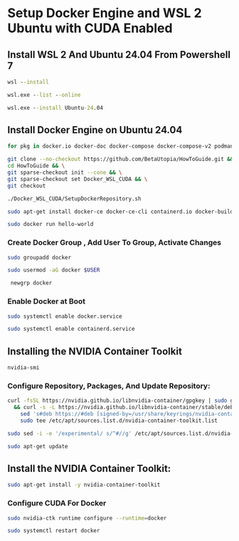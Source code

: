 # Setup Docker Engine and WSL 2 Ubuntu with CUDA Enabled

## Install WSL 2 And Ubuntu 24.04 From Powershell 7

```bat
wsl --install
```

```bat
wsl.exe --list --online
```

```bat
wsl.exe --install Ubuntu-24.04
```

## Install Docker Engine on Ubuntu 24.04

```bash
for pkg in docker.io docker-doc docker-compose docker-compose-v2 podman-docker containerd runc; do sudo apt-get remove $pkg; done
```

```bash
git clone --no-checkout https://github.com/BetaUtopia/HowToGuide.git && \
cd HowToGuide && \
git sparse-checkout init --cone && \
git sparse-checkout set Docker_WSL_CUDA && \
git checkout
```

```bash
./Docker_WSL_CUDA/SetupDockerRepository.sh
```

```bash
sudo apt-get install docker-ce docker-ce-cli containerd.io docker-buildx-plugin docker-compose-plugin
```

```bash
sudo docker run hello-world
```

### Create Docker Group , Add User To Group, Activate Changes
```bash
sudo groupadd docker
```

```bash
sudo usermod -aG docker $USER
```

```bash
 newgrp docker
```

### Enable Docker at Boot
```bash
sudo systemctl enable docker.service
```

```bash
sudo systemctl enable containerd.service
```

## Installing the NVIDIA Container Toolkit

```bash
nvidia-smi
```

### Configure Repository, Packages, And Update Repository:

```bash
curl -fsSL https://nvidia.github.io/libnvidia-container/gpgkey | sudo gpg --dearmor -o /usr/share/keyrings/nvidia-container-toolkit-keyring.gpg \
  && curl -s -L https://nvidia.github.io/libnvidia-container/stable/deb/nvidia-container-toolkit.list | \
    sed 's#deb https://#deb [signed-by=/usr/share/keyrings/nvidia-container-toolkit-keyring.gpg] https://#g' | \
    sudo tee /etc/apt/sources.list.d/nvidia-container-toolkit.list
```

```bash
sudo sed -i -e '/experimental/ s/^#//g' /etc/apt/sources.list.d/nvidia-container-toolkit.list
```

```bash
sudo apt-get update
```

## Install the NVIDIA Container Toolkit:

```bash
sudo apt-get install -y nvidia-container-toolkit
```

### Configure CUDA For Docker
```bash
sudo nvidia-ctk runtime configure --runtime=docker
```
```bash
sudo systemctl restart docker
```
